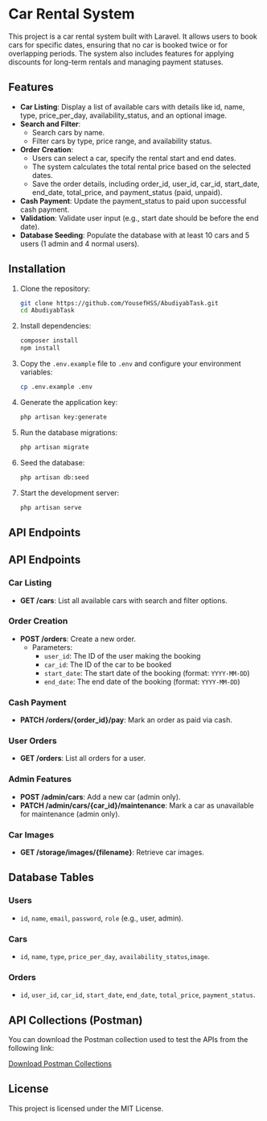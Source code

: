 # Car Rental System

This project is a car rental system built with Laravel. It allows users to book cars for specific dates, ensuring that no car is booked twice or for overlapping periods. The system also includes features for applying discounts for long-term rentals and managing payment statuses.

## Features

- **Car Listing**: Display a list of available cars with details like id, name, type, price_per_day, availability_status, and an optional image.
- **Search and Filter**:
    - Search cars by name.
    - Filter cars by type, price range, and availability status.
- **Order Creation**:
    - Users can select a car, specify the rental start and end dates.
    - The system calculates the total rental price based on the selected dates.
    - Save the order details, including order_id, user_id, car_id, start_date, end_date, total_price, and payment_status (paid, unpaid).
- **Cash Payment**: Update the payment_status to paid upon successful cash payment.
- **Validation**: Validate user input (e.g., start date should be before the end date).
- **Database Seeding**: Populate the database with at least 10 cars and 5 users (1 admin and 4 normal users).

## Installation

1. Clone the repository:
    ```sh
    git clone https://github.com/YousefHSS/AbudiyabTask.git
    cd AbudiyabTask
    ```

2. Install dependencies:
    ```sh
    composer install
    npm install
    ```

3. Copy the `.env.example` file to `.env` and configure your environment variables:
    ```sh
    cp .env.example .env
    ```

4. Generate the application key:
    ```sh
    php artisan key:generate
    ```

5. Run the database migrations:
    ```sh
    php artisan migrate
    ```

6. Seed the database:
    ```sh
    php artisan db:seed
    ```

7. Start the development server:
    ```sh
    php artisan serve
    ```

## API Endpoints

## API Endpoints

### Car Listing

- **GET /cars**: List all available cars with search and filter options.

### Order Creation

- **POST /orders**: Create a new order.
    - Parameters:
        - `user_id`: The ID of the user making the booking
        - `car_id`: The ID of the car to be booked
        - `start_date`: The start date of the booking (format: `YYYY-MM-DD`)
        - `end_date`: The end date of the booking (format: `YYYY-MM-DD`)

### Cash Payment

- **PATCH /orders/{order_id}/pay**: Mark an order as paid via cash.

### User Orders

- **GET /orders**: List all orders for a user.

### Admin Features

- **POST /admin/cars**: Add a new car (admin only).
- **PATCH /admin/cars/{car_id}/maintenance**: Mark a car as unavailable for maintenance (admin only).

### Car Images

- **GET /storage/images/{filename}**: Retrieve car images.
## Database Tables

### Users

- `id`, `name`, `email`, `password`,  `role` (e.g., user, admin).

### Cars

- `id`, `name`, `type`, `price_per_day`, `availability_status`,`image`.

### Orders

- `id`, `user_id`, `car_id`, `start_date`, `end_date`, `total_price`, `payment_status`.


## API Collections (Postman)

You can download the Postman collection used to test the APIs from the following link:

[Download Postman Collections](Collections)
## License

This project is licensed under the MIT License.
